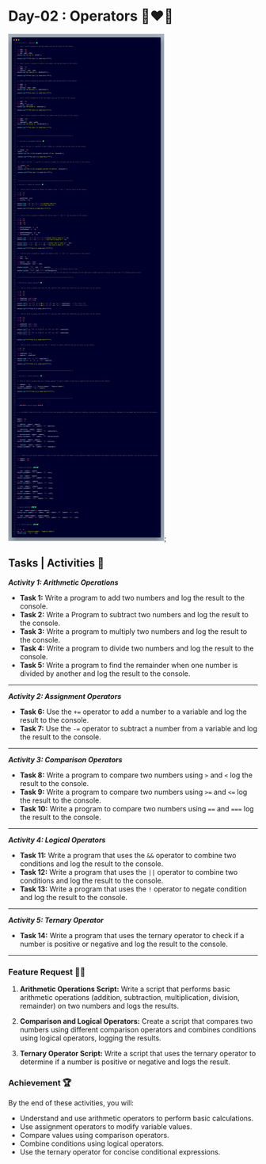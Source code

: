# Day-02 : Operators 🍵❤️‍🔥

![Day-02 Code Snap](Day_02.png);

## Tasks | Activities 🌟

_**Activity 1: Arithmetic Operations**_

- **Task 1:** Write a program to add two numbers and log the result to the console.
- **Task 2:** Write a Program to subtract two numbers and log the result to the console.
- **Task 3:** Write a program to multiply two numbers and log the result to the console.
- **Task 4:** Write a program to divide two numbers and log the result to the console.
- **Task 5:** Write a program to find the remainder when one number is divided by another and log the result to the console.

<hr/>

_**Activity 2: Assignment Operators**_

- **Task 6:** Use the `+=` operator to add a number to a variable and log the result to the console.
- **Task 7:** Use the `-=` operator to subtract a number from a variable and log the result to the console.

<hr/>

_**Activity 3: Comparison Operators**_

- **Task 8:** Write a program to compare two numbers using `>` and `<` log the result to the console.
- **Task 9:** Write a program to compare two numbers using `>=` and `<=` log the result to the console.
- **Task 10:** Write a program to compare two numbers using `==` and `===` log the result to the console.

<hr/>

_**Activity 4: Logical Operators**_

- **Task 11:** Write a program that uses the `&&` operator to combine two conditions and log the result to the console.
- **Task 12:** Write a program that uses the `||` operator to combine two conditions and log the result to the console.
- **Task 13:** Write a program that uses the `!` operator to negate condition and log the result to the console.

<hr/>

_**Activity 5: Ternary Operator**_

- **Task 14:** Write a program that uses the ternary operator to check if a number is positive or negative and log the result to the console.

<hr/>

### Feature Request 🙇‍♂️

1. **Arithmetic Operations Script:** Write a script that performs basic arithmetic operations (addition, subtraction, multiplication, division, remainder) on two numbers and logs the results.

2. **Comparison and Logical Operators:** Create a script that compares two numbers using different comparison operators and combines conditions using logical operators, logging the results.

3. **Ternary Operator Script:** Write a script that uses the ternary operator to determine if a number is positive or negative and logs the result.

### Achievement 🏆

By the end of these activities, you will:

- Understand and use arithmetic operators to perform basic calculations.
- Use assignment operators to modify variable values.
- Compare values using comparison operators.
- Combine conditions using logical operators.
- Use the ternary operator for concise conditional expressions.